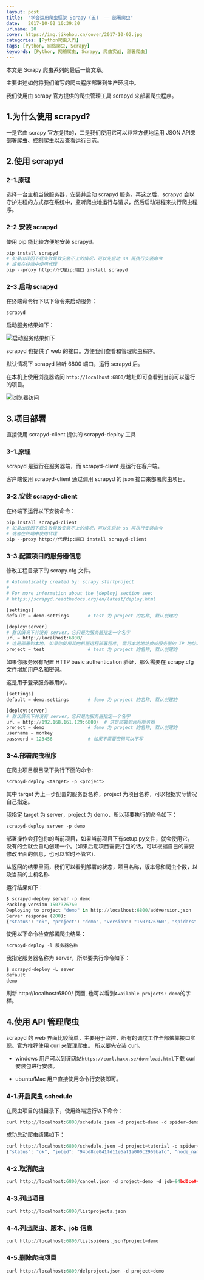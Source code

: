 ```yaml
---
layout: post
title:  "学会运用爬虫框架 Scrapy (五)  —— 部署爬虫"
date:   2017-10-02 10:39:20
urlname: 20
cover: https://img.jikehou.cn/cover/2017-10-02.jpg
categories: [Python爬虫入门]
tags: [Python, 网络爬虫, Scrapy]
keywords: [Python, 网络爬虫, Scrapy, 爬虫实战, 部署爬虫]
---
```

本文是 Scrapy 爬虫系列的最后一篇文章。

主要讲述如何将我们编写的爬虫程序部署到生产环境中。

我们使用由 scrapy 官方提供的爬虫管理工具 scrapyd 来部署爬虫程序。
<!-- more -->
## 1.为什么使用 scrapyd?
一是它由 scrapy 官方提供的，二是我们使用它可以非常方便地运用 JSON API来部署爬虫、控制爬虫以及查看运行日志。

## 2.使用 scrapyd
### 2-1.原理
选择一台主机当做服务器，安装并启动 scrapyd 服务。再这之后，scrapyd 会以守护进程的方式存在系统中，监听爬虫地运行与请求，然后启动进程来执行爬虫程序。

### 2-2.安装 scrapyd
使用 pip 能比较方便地安装 scrapyd。
```python
pip install scrapyd 
# 如果出现因下载失败导致安装不上的情况，可以先启动 ss 再执行安装命令
# 或者在终端中使用代理
pip --proxy http://代理ip:端口 install scrapyd
```

### 2-3.启动 scrapyd

在终端命令行下以下命令来启动服务：
```python
scrapyd
```
启动服务结果如下：

![启动服务结果如下](https://img.jikehou.cn/img/43_1.png)

scrapyd 也提供了 web 的接口。方便我们查看和管理爬虫程序。

默认情况下 scrapyd 监听 6800 端口，运行 scrapyd 后。

在本机上使用浏览器访问 `http://localhost:6800/`地址即可查看到当前可以运行的项目。

![浏览器访问](https://img.jikehou.cn/img/43_2.png)


## 3.项目部署
直接使用 scrapyd-client 提供的 scrapyd-deploy 工具
### 3-1.原理
scrapyd 是运行在服务器端，而 scrapyd-client 是运行在客户端。

客户端使用 scrapyd-client 通过调用 scrapyd 的 json 接口来部署爬虫项目。

### 3-2.安装 scrapyd-client
在终端下运行以下安装命令：

```python
pip install scrapyd-client 
# 如果出现因下载失败导致安装不上的情况，可以先启动 ss 再执行安装命令
# 或者在终端中使用代理
pip --proxy http://代理ip:端口 install scrapyd-client
```

### 3-3.配置项目的服务器信息
修改工程目录下的 scrapy.cfg 文件。
```python
# Automatically created by: scrapy startproject
#
# For more information about the [deploy] section see:
# https://scrapyd.readthedocs.org/en/latest/deploy.html

[settings]
default = demo.settings       # test 为 project 的名称, 默认创建的

[deploy:server]
# 默认情况下并没有 server，它只是为服务器指定一个名字
url = http://localhost:6800/ 
# 这是部署到本地, 如果你使用其他机器远程部署程序, 需将本地地址换成服务器的 IP 地址。默认是注释的
project = test                # test 为 project 的名称, 默认创建的
```

如果你服务器有配置 HTTP basic authentication 验证，那么需要在 scrapy.cfg 文件增加用户名和密码。

这是用于登录服务器用的。

```python
[settings]
default = demo.settings       # demo 为 project 的名称, 默认创建的

[deploy:server]
# 默认情况下并没有 server，它只是为服务器指定一个名字
url = http://192.168.161.129:6800/  # 这是部署到远程服务器
project = demo                # demo 为 project 的名称, 默认创建的
username = monkey
password = 123456             # 如果不需要密码可以不写
```

### 3-4.部署爬虫程序
在爬虫项目根目录下执行下面的命令:

```python
scrapyd-deploy <target> -p <project>
```

其中 target 为上一步配置的服务器名称，project 为项目名称，可以根据实际情况自己指定。

我指定 target 为 server，project 为 demo，所以我要执行的命令如下：
```python
scrapyd-deploy server -p demo
```


部署操作会打包你的当前项目，如果当前项目下有setup.py文件，就会使用它，没有的会就会自动创建一个。(如果后期项目需要打包的话，可以根据自己的需要修改里面的信息，也可以暂时不管它). 

从返回的结果里面，我们可以看到部署的状态，项目名称，版本号和爬虫个数，以及当前的主机名称.

运行结果如下：

```python
$ scrapyd-deploy server -p demo
Packing version 1507376760
Deploying to project "demo" in http://localhost:6800/addversion.json
Server response (200):
{"status": "ok", "project": "demo", "version": "1507376760", "spiders": 1, "node_name": "james-virtual-machine"}
```

使用以下命令检查部署爬虫结果：

```python
scrapyd-deploy -l 服务器名称
```

我指定服务器名称为 server，所以要执行命令如下：
```python
$ scrapyd-deploy -L sever
default
demo
```
刷新 http://localhost:6800/ 页面, 也可以看到`Available projects: demo`的字样。


## 4.使用 API 管理爬虫
scrapyd 的 web 界面比较简单，主要用于监控，所有的调度工作全部依靠接口实现。官方推荐使用 curl 来管理爬虫。
所以要先安装 curl。

- windows 用户可以到该网站`https://curl.haxx.se/download.html`下载 curl 安装包进行安装。

- ubuntu/Mac 用户直接使用命令行安装即可。


### 4-1.开启爬虫 schedule

在爬虫项目的根目录下，使用终端运行以下命令：
```python
curl http://localhost:6800/schedule.json -d project=demo -d spider=demo_spider
```
成功启动爬虫结果如下：
```python
curl http://localhost:6800/schedule.json -d project=tutorial -d spider=tencent
{"status": "ok", "jobid": "94bd8ce041fd11e6af1a000c2969bafd", "node_name": "james-virtual-machine"}
```

### 4-2.取消爬虫

```python
curl http://localhost:6800/cancel.json -d project=demo -d job=94bd8ce041fd11e6af1a000c2969bafd
```

### 4-3.列出项目
```python
curl http://localhost:6800/listprojects.json
```

### 4-4.列出爬虫、版本、job 信息
```python
curl http://localhost:6800/listspiders.json?project=demo
```

### 4-5.删除爬虫项目
```python
curl http://localhost:6800/delproject.json -d project=demo
```